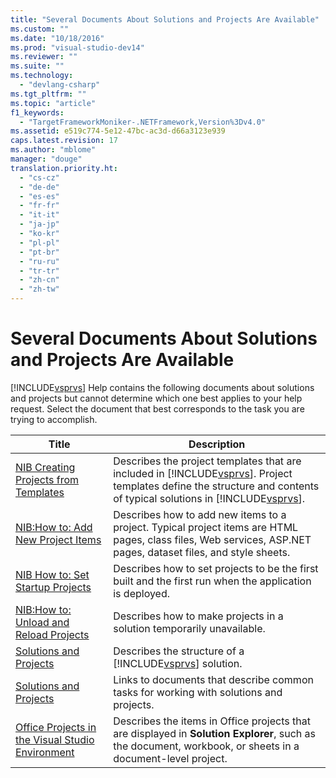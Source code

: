 ```yaml
---
title: "Several Documents About Solutions and Projects Are Available"
ms.custom: ""
ms.date: "10/18/2016"
ms.prod: "visual-studio-dev14"
ms.reviewer: ""
ms.suite: ""
ms.technology: 
  - "devlang-csharp"
ms.tgt_pltfrm: ""
ms.topic: "article"
f1_keywords: 
  - "TargetFrameworkMoniker-.NETFramework,Version%3Dv4.0"
ms.assetid: e519c774-5e12-47bc-ac3d-d66a3123e939
caps.latest.revision: 17
ms.author: "mblome"
manager: "douge"
translation.priority.ht: 
  - "cs-cz"
  - "de-de"
  - "es-es"
  - "fr-fr"
  - "it-it"
  - "ja-jp"
  - "ko-kr"
  - "pl-pl"
  - "pt-br"
  - "ru-ru"
  - "tr-tr"
  - "zh-cn"
  - "zh-tw"
---
```

# Several Documents About Solutions and Projects Are Available
[!INCLUDE[vsprvs](../codequality/includes/vsprvs_md.md)] Help contains the following documents about solutions and projects but cannot determine which one best applies to your help request. Select the document that best corresponds to the task you are trying to accomplish.  
  
|Title|Description|  
|-----------|-----------------|  
|[NIB Creating Projects from Templates](http://msdn.microsoft.com/en-us/7c36d86a-6b79-4480-8228-0f925f1204b2)|Describes the project templates that are included in [!INCLUDE[vsprvs](../codequality/includes/vsprvs_md.md)]. Project templates define the structure and contents of typical solutions in [!INCLUDE[vsprvs](../codequality/includes/vsprvs_md.md)].|  
|[NIB:How to: Add New Project Items](http://msdn.microsoft.com/en-us/63d3e16b-de6e-4bb5-a0e3-ecec762201ce)|Describes how to add new items to a project. Typical project items are HTML pages, class files, Web services, ASP.NET pages, dataset files, and style sheets.|  
|[NIB How to: Set Startup Projects](http://msdn.microsoft.com/en-us/31465836-0911-48db-a5d9-e456b635e970)|Describes how to set projects to be the first built and the first run when the application is deployed.|  
|[NIB:How to: Unload and Reload Projects](http://msdn.microsoft.com/en-us/abc0155b-8fcb-4ffc-95b6-698518a7100b)|Describes how to make projects in a solution temporarily unavailable.|  
|[Solutions and Projects](../ide/solutions-and-projects-in-visual-studio.md)|Describes the structure of a [!INCLUDE[vsprvs](../codequality/includes/vsprvs_md.md)] solution.|  
|[Solutions and Projects](../ide/solutions-and-projects-in-visual-studio.md)|Links to documents that describe common tasks for working with solutions and projects.|  
|[Office Projects in the Visual Studio Environment](../Topic/Office%20Projects%20in%20the%20Visual%20Studio%20Environment.md)|Describes the items in Office projects that are displayed in **Solution Explorer**, such as the document, workbook, or sheets in a document-level project.|